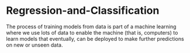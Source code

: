 # Regression-and-Classification
The process of training models from data is part of a machine learning where we use lots of data to enable the machine (that is, computers) to learn models that eventually, can be deployed to make further predictions on new or unseen data.
